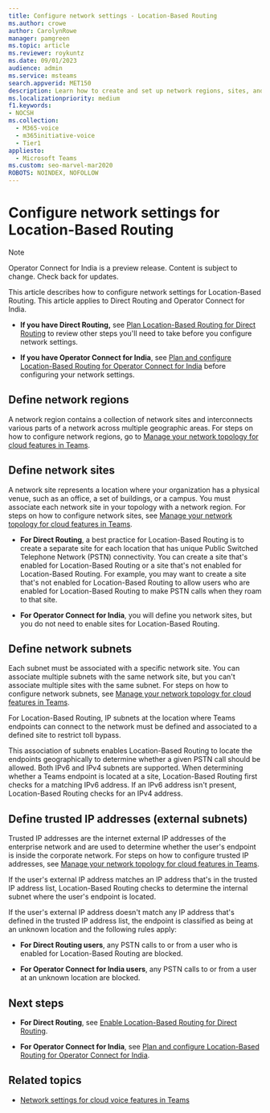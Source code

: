 ```yaml
---
title: Configure network settings - Location-Based Routing
ms.author: crowe
author: CarolynRowe
manager: pamgreen
ms.topic: article
ms.reviewer: roykuntz
ms.date: 09/01/2023
audience: admin
ms.service: msteams
search.appverid: MET150
description: Learn how to create and set up network regions, sites, and subnets for Location-Based Routing for Direct Routing and for Operator Connect for India.
ms.localizationpriority: medium
f1.keywords:
- NOCSH
ms.collection: 
  - M365-voice
  - m365initiative-voice
  - Tier1
appliesto: 
  - Microsoft Teams
ms.custom: seo-marvel-mar2020
ROBOTS: NOINDEX, NOFOLLOW
---
```


# Configure network settings for Location-Based Routing

> [!NOTE]
> Operator Connect for India is a preview release. Content is subject to change. Check back for updates.

This article describes how to configure network settings for Location-Based Routing. This article applies to Direct Routing and Operator Connect for India.

- **If you have Direct Routing,** see [Plan Location-Based Routing for Direct Routing](location-based-routing-plan.md) to review other steps you'll need to take before you configure network settings.

- **If you have Operator Connect for India**, see [Plan and configure Location-Based Routing for Operator Connect for India](location-based-routing-india-plan.md) before configuring your network settings.


## Define network regions

A network region contains a collection of network sites and interconnects various parts of a network across multiple geographic areas. For steps on how to configure network regions, go to [Manage your network topology for cloud features in Teams](manage-your-network-topology.md).

## Define network sites

A network site represents a location where your organization has a physical venue, such as an office, a set of buildings, or a campus. You must associate each network site in your topology with a network region. For steps on how to configure network sites, see [Manage your network topology for cloud features in Teams](manage-your-network-topology.md).

- **For Direct Routing**, a best practice for Location-Based Routing is to create a separate site for each location that has unique Public Switched Telephone Network (PSTN) connectivity. You can create a site that's enabled for Location-Based Routing or a site that's not enabled for Location-Based Routing. For example, you may want to create a site that's not enabled for Location-Based Routing to allow users who are enabled for Location-Based Routing to make PSTN calls when they roam to that site.

- **For Operator Connect for India**, you will define you network sites, but you do not need to enable sites for Location-Based Routing.

## Define network subnets

Each subnet must be associated with a specific network site. You can associate multiple subnets with the same network site, but you can't associate multiple sites with the same subnet. For steps on how to configure network subnets, see  [Manage your network topology for cloud features in Teams](manage-your-network-topology.md).

For Location-Based Routing, IP subnets at the location where Teams endpoints can connect to the network must be defined and associated to a defined site to restrict toll bypass. 

This association of subnets enables Location-Based Routing to locate the endpoints geographically to determine whether a given PSTN call should be allowed. Both IPv6 and IPv4 subnets are supported. When determining whether a Teams endpoint is located at a site, Location-Based Routing first checks for a matching IPv6 address. If an IPv6 address isn't present, Location-Based Routing checks for an IPv4 address.

## Define trusted IP addresses (external subnets)

Trusted IP addresses are the internet external IP addresses of the enterprise network and are used to determine whether the user's endpoint is inside the corporate network. For steps on how to configure trusted IP addresses, see [Manage your network topology for cloud features in Teams](manage-your-network-topology.md).

If the user's external IP address matches an IP address that's in the trusted IP address list, Location-Based Routing checks to determine the internal subnet where the user's endpoint is located. 

If the user's external IP address doesn't match any IP address that's defined in the trusted IP address list, the endpoint is classified as being at an unknown location and the following rules apply:

- **For Direct Routing users**, any PSTN calls to or from a user who is enabled for Location-Based Routing are blocked.

- **For Operator Connect for India users**, any PSTN calls to or from a user at an unknown location are blocked.

## Next steps

- **For Direct Routing**, see [Enable Location-Based Routing for Direct Routing](location-based-routing-enable.md).

- **For Operator Connect for India**, see [Plan and configure Location-Based Routing for Operator Connect for India](location-based-routing-india-plan.md).

## Related topics

- [Network settings for cloud voice features in Teams](cloud-voice-network-settings.md)
